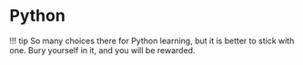 # Python

!!! tip
    So many choices there for Python learning, but it is better to stick with one. Bury yourself in it, and you will be rewarded.

<!-- <div class="grid cards" markdown>

-   :fontawesome-solid-book:{ .lg .middle } __Python For Beginners__

    ---
    Author: [Visualize-ML](https://github.com/Visualize-ML)

    In Chinese, Visual ML Series 1

    [:octicons-arrow-right-24: Check PDF](/CODING/PYTHON/Book1_Python-For-Beginners_编程不难.pdf){:target="_blank"}

    [:octicons-arrow-right-24: <a href="https://github.com/Visualize-ML/Book1_Python-For-Beginners" target="_blank"> Source Code </a>](#)

</div> -->

<!-- <iframe src="Book1_Python-For-Beginners_编程不难.pdf" width="100%" height="600px"></iframe> -->


